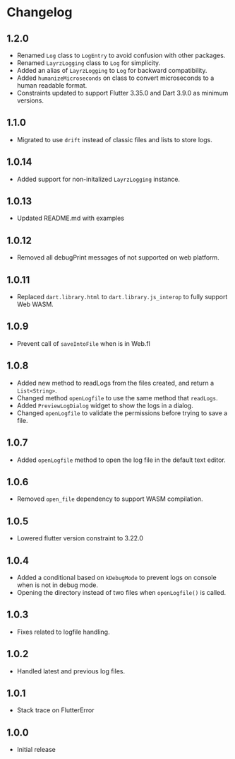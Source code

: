 # Changelog

## 1.2.0

- Renamed `Log` class to `LogEntry` to avoid confusion with other packages.
- Renamed `LayrzLogging` class to `Log` for simplicity.
- Added an alias of `LayrzLogging` to `Log` for backward compatibility.
- Added `humanizeMicroseconds` on class to convert microseconds to a human readable format.
- Constraints updated to support Flutter 3.35.0 and Dart 3.9.0 as minimum versions.

## 1.1.0

- Migrated to use `drift` instead of classic files and lists to store logs.

## 1.0.14

- Added support for non-initalized `LayrzLogging` instance.

## 1.0.13

- Updated README.md with examples

## 1.0.12

- Removed all debugPrint messages of not supported on web platform.

## 1.0.11

- Replaced `dart.library.html` to `dart.library.js_interop` to fully support Web WASM.

## 1.0.9

- Prevent call of `saveIntoFile` when is in Web.fl

## 1.0.8

- Added new method to readLogs from the files created, and return a `List<String>`.
- Changed method `openLogfile` to use the same method that `readLogs`.
- Added `PreviewLogDialog` widget to show the logs in a dialog.
- Changed `openLogfile` to validate the permissions before trying to save a file.

## 1.0.7

- Added `openLogfile` method to open the log file in the default text editor.

## 1.0.6

- Removed `open_file` dependency to support WASM compilation.

## 1.0.5

- Lowered flutter version constraint to 3.22.0

## 1.0.4

- Added a conditional based on `kDebugMode` to prevent logs on console when is not in debug mode.
- Opening the directory instead of two files when `openLogfile()` is called.

## 1.0.3

- Fixes related to logfile handling.

## 1.0.2

- Handled latest and previous log files.

## 1.0.1

- Stack trace on FlutterError

## 1.0.0

- Initial release
